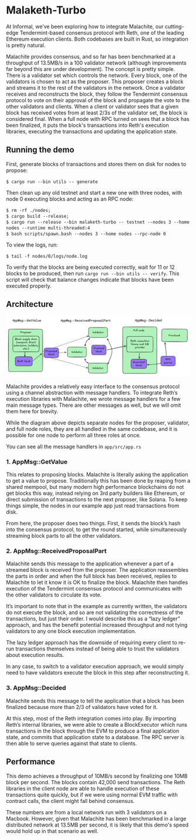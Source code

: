 # Malaketh-Turbo

At Informal, we’ve been exploring how to integrate Malachite, our cutting-edge Tendermint-based consensus protocol with Reth, one of the leading Ethereum execution clients. Both codebases are built in Rust, so integration is pretty natural.

Malachite provides consensus, and so far has been benchmarked at a throughput of 13.5MB/s in a 100 validator network (although improvements far beyond this are under development). The concept is pretty simple. There is a validator set which controls the network. Every block, one of the validators is chosen to act as the proposer. This proposer creates a block and streams it to the rest of the validators in the network. Once a validator receives and reconstructs the block, they follow the Tendermint consensus protocol to vote on their approval of the block and propagate the vote to the other validators and clients. When a client or validator sees that a given block has received votes from at least 2/3s of the validator set, the block is considered final. When a full node with RPC turned on sees that a block has been finalized, it puts the block's transactions into Reth's execution libraries, executing the transactions and updating the application state.

## Running the demo

First, generate blocks of transactions and stores them on disk for nodes to propose:

```shell
$ cargo run --bin utils -- generate
```

Then clean up any old testnet and start a new one with three nodes, with node 0 executing blocks and acting as an RPC node:

```shell
$ rm -rf ./nodes;
$ cargo build --release;
$ cargo run --release --bin malaketh-turbo -- testnet --nodes 3 --home nodes --runtime multi-threaded:4
$ bash scripts/spawn.bash --nodes 3 --home nodes --rpc-node 0
```

To view the logs, run:

```shell
$ tail -f nodes/0/logs/node.log
```

To verify that the blocks are being executed correctly, wait for 11 or 12 blocks to be produced, then run `cargo run --bin utils -- verify`. This script will check that balance changes indicate that blocks have been executed properly.

## Architecture

![Architecture](architecture.png)

Malachite provides a relatively easy interface to the consensus protocol using a channel abstraction with message handlers. To integrate Reth’s execution libraries with Malachite, we wrote message handlers for a few main message types. There are other messages as well, but we will omit them here for brevity.

While the diagram above depicts separate nodes for the proposer, validator, and full node roles, they are all handled in the same codebase, and it is possible for one node to perform all three roles at once.

You can see all the message handlers in `app/src/app.rs`

### 1. AppMsg::GetValue

This relates to proposing blocks. Malachite is literally asking the application to get a value to propose. Traditionally this has been done by reaping from a shared mempool, but many modern high performance blockchains do not get blocks this way, instead relying on 3rd party builders like Ethereum, or direct submission of transactions to the next proposer, like Solana. To keep things simple, the nodes in our example app just read transactions from disk.

From here, the proposer does two things. First, it sends the block’s hash into the consensus protocol, to get the round started, while simultaneously streaming block parts to all the other validators.

### 2. AppMsg::ReceivedProposalPart

Malachite sends this message to the application whenever a part of a streamed block is received from the proposer. The application reassembles the parts in order and when the full block has been received, replies to Malachite to let it know it is OK to finalize the block. Malachite then handles execution of the Tendermint consensus protocol and communicates with the other validators to circulate its vote.

It’s important to note that in the example as currently written, the validators do not execute the block, and so are not validating the correctness of the transactions, but just their order. I would describe this as a “lazy ledger” approach, and has the benefit potential increased throughput and not tying validators to any one block execution implementation.

The lazy ledger approach has the downside of requiring every client to re-run transactions themselves instead of being able to trust the validators about execution results.

In any case, to switch to a validator execution approach, we would simply need to have validators execute the block in this step after reconstructing it.

### 3. AppMsg::Decided

Malachite sends this message to tell the application that a block has been finalized because more than 2/3 of validators have voted for it.

At this step, most of the Reth integration comes into play. By importing Reth’s internal libraries, we were able to create a BlockExecutor which runs transactions in the block through the EVM to produce a final application state, and commits that application state to a database. The RPC server is then able to serve queries against that state to clients.

## Performance

This demo achieves a throughput of 10MB/s second by finalizing one 10MB block per second. The blocks contain 42,000 send transactions. The Reth libraries in the client node are able to handle execution of these transactions quite quickly, but if we were using normal EVM traffic with contract calls, the client might fall behind consensus.

These numbers are from a local network run with 3 validators on a Macbook. However, given that Malachite has been benchmarked in a large distributed network at 13.5MB per second, it is likely that this demo's speed would hold up in that scenario as well.

